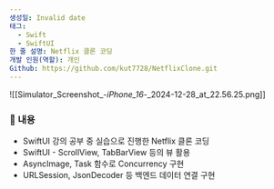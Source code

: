 ```yaml
---
생성일: Invalid date
태그:
  - Swift
  - SwiftUI
한 줄 설명: Netflix 클론 코딩
개발 인원(역할): 개인
Github: https://github.com/kut7728/NetflixClone.git
---
```

![[Simulator_Screenshot_-_iPhone_16_-_2024-12-28_at_22.56.25.png]]

  

### 📖 내용

- SwiftUI 강의 공부 중 실습으로 진행한 Netflix 클론 코딩
- SwiftUI - ScrollView, TabBarView 등의 뷰 활용
- AsyncImage, Task 함수로 Concurrency 구현
- URLSession, JsonDecoder 등 백엔드 데이터 연결 구현